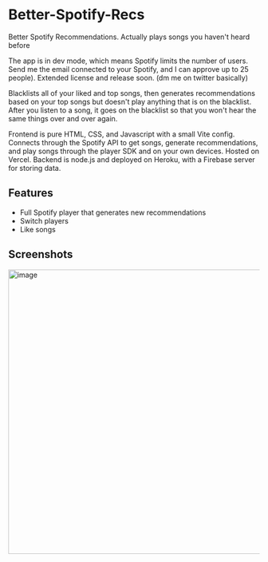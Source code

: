 # Better-Spotify-Recs
Better Spotify Recommendations. Actually plays songs you haven't heard before

The app is in dev mode, which means Spotify limits the number of users. Send me the email connected to your Spotify, and I can approve up to 25 people). Extended license and release soon. (dm me on twitter basically)

Blacklists all of your liked and top songs, then generates recommendations based on your top songs but doesn't play anything that is on the blacklist. After you listen to a song, it goes on the blacklist so that you won't hear the same things over and over again.

Frontend is pure HTML, CSS, and Javascript with a small Vite config. Connects through the Spotify API to get songs, generate recommendations, and play songs through the player SDK and on your own devices. Hosted on Vercel. Backend is node.js and deployed on Heroku, with a Firebase server for storing data. 

## Features
- Full Spotify player that generates new recommendations
- Switch players
- Like songs

## Screenshots
<img width="570" alt="image" src="https://github.com/user-attachments/assets/0d03f8db-0773-43cb-97e2-ab7c638220e0">


